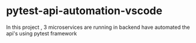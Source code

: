 # pytest-api-automation-vscode
In this project , 3 microservices are running in backend have automated the api's using pytest framework
